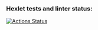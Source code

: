 ### Hexlet tests and linter status:
[![Actions Status](https://github.com/TARRAKAN/devops-for-programmers-project-76/actions/workflows/hexlet-check.yml/badge.svg)](https://github.com/TARRAKAN/devops-for-programmers-project-76/actions)